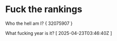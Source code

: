 # Fuck the rankings

Who the hell am I?
{ 32075907 }

What fucking year is it?
[ 2025-04-23T03:46:40Z ]
